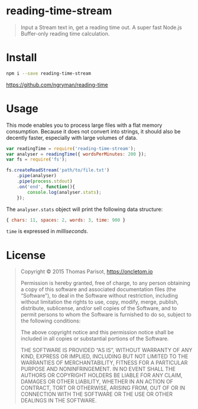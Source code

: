 # reading-time-stream

> Input a Stream text in, get a reading time out. A super fast Node.js Buffer-only reading time calculation.

# Install

```bash
npm i --save reading-time-stream
```

https://github.com/ngryman/reading-time

# Usage

This mode enables you to process large files with a flat memory consumption.
Because it does not convert into strings, it should also be decently faster, especially with large volumes of data.

```javascript
var readingTime = require('reading-time-stream');
var analyser = readingTime({ wordsPerMinutes: 200 });
var fs = require('fs');

fs.createReadStream('path/to/file.txt')
	.pipe(analyser)
	.pipe(process.stdout)
	.on('end', function(){
		console.log(analyser.stats);
	});
```

The `analyser.stats` object will print the following data structure:

```js
{ chars: 11, spaces: 2, words: 3, time: 900 }
```

`time` is expressed in *milliseconds*.

# License

> Copyright © 2015 Thomas Parisot, https://oncletom.io
> 
> Permission is hereby granted, free of charge, to any person obtaining a copy of this software and associated documentation files (the “Software”), to deal in the Software without restriction, including without limitation the rights to use, copy, modify, merge, publish, distribute, sublicense, and/or sell copies of the Software, and to permit persons to whom the Software is furnished to do so, subject to the following conditions:
>
> The above copyright notice and this permission notice shall be included in all copies or substantial portions of the Software.
>
> THE SOFTWARE IS PROVIDED “AS IS”, WITHOUT WARRANTY OF ANY KIND, EXPRESS OR IMPLIED, INCLUDING BUT NOT LIMITED TO THE WARRANTIES OF MERCHANTABILITY, FITNESS FOR A PARTICULAR PURPOSE AND NONINFRINGEMENT. IN NO EVENT SHALL THE AUTHORS OR COPYRIGHT HOLDERS BE LIABLE FOR ANY CLAIM, DAMAGES OR OTHER LIABILITY, WHETHER IN AN ACTION OF CONTRACT, TORT OR OTHERWISE, ARISING FROM, OUT OF OR IN CONNECTION WITH THE SOFTWARE OR THE USE OR OTHER DEALINGS IN THE SOFTWARE.
